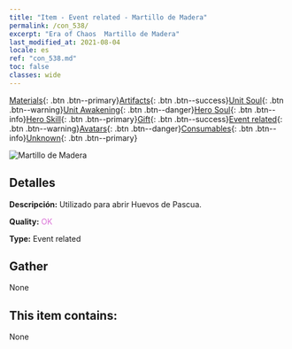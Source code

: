 ```yaml
---
title: "Item - Event related - Martillo de Madera"
permalink: /con_538/
excerpt: "Era of Chaos  Martillo de Madera"
last_modified_at: 2021-08-04
locale: es
ref: "con_538.md"
toc: false
classes: wide
---
```

 [Materials](/ItemsES/){: .btn .btn--primary}[Artifacts](/ItemsES/Artifacts/){: .btn .btn--success}[Unit Soul](/ItemsES/UnitSoul/){: .btn .btn--warning}[Unit Awakening](/ItemsES/UnitAwakening/){: .btn .btn--danger}[Hero Soul](/ItemsES/HeroSoul/){: .btn .btn--info}[Hero Skill](/ItemsES/HeroSkill/){: .btn .btn--primary}[Gift](/ItemsES/Gift/){: .btn .btn--success}[Event related](/ItemsES/Events/){: .btn .btn--warning}[Avatars](/ItemsES/Avatars/){: .btn .btn--danger}[Consumables](/ItemsES/Consumables/){: .btn .btn--info}[Unknown](/ItemsES/Unknown/){: .btn .btn--primary}

 ![Martillo de Madera](/images/t/i_10024.png)

## Detalles
 **Descripción:** Utilizado para abrir Huevos de Pascua.

 **Quality:** <span style="color: #DA70D6">OK</span>

 **Type:** Event related

## Gather

  None

## This item contains:

  None

